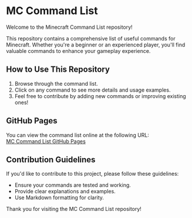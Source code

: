 # MC Command List

Welcome to the Minecraft Command List repository!

This repository contains a comprehensive list of useful commands for Minecraft. Whether you're a beginner or an experienced player, you'll find valuable commands to enhance your gameplay experience.

## How to Use This Repository

1. Browse through the command list.
2. Click on any command to see more details and usage examples.
3. Feel free to contribute by adding new commands or improving existing ones!

## GitHub Pages

You can view the command list online at the following URL:  
[MC Command List GitHub Pages](https://uift-688.github.io/MC-Command-List)

## Contribution Guidelines

If you'd like to contribute to this project, please follow these guidelines:

- Ensure your commands are tested and working.
- Provide clear explanations and examples.
- Use Markdown formatting for clarity.

Thank you for visiting the MC Command List repository!
